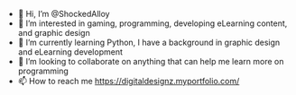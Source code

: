 - 👋 Hi, I’m @ShockedAlloy
- 👀 I’m interested in gaming, programming, developing eLearning content, and graphic design
- 🌱 I’m currently learning Python, I have a background in graphic design and eLearning development
- 💞️ I’m looking to collaborate on anything that can help me learn more on programming
- 📫 How to reach me https://digitaldesignz.myportfolio.com/

<!---
ShockedAlloy/ShockedAlloy is a ✨ special ✨ repository because its `README.md` (this file) appears on your GitHub profile.
You can click the Preview link to take a look at your changes.
--->
